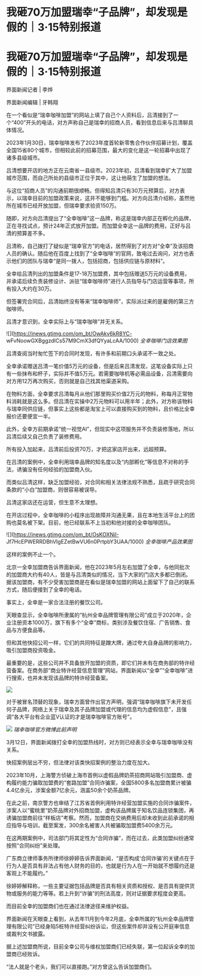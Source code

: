 # 我砸70万加盟瑞幸“子品牌”，却发现是假的｜3·15特别报道

# 我砸70万加盟瑞幸“子品牌”，却发现是假的｜3·15特别报道

界面新闻记者 | 李烨

界面新闻编辑 | 牙韩翔

在一个看似是“瑞幸咖啡加盟”的网站上填了自己个人资料后，吕清接到了一个“400”开头的电话，对方声称自己是瑞幸的招商人员，看到信息后来与吕清聊具体情况。

2023年1月30日，瑞幸咖啡发布了2023年度首轮新零售合作伙伴招募计划，覆盖全国15省80个城市，但相较此前的招募范围，最大的变化是这一轮招募中出现了诸多县级城市。

吕清想要开店的地方正在云南省一县级市。2023年初，吕清看到瑞幸扩大了加盟城市范围，而自己所处的县级市正位于其中，这让他萌生了加盟的想法。

与这位“招商人员”的沟通前期很顺畅。但得知吕清只有30万元预算后，对方表示，以瑞幸目前的加盟政策来说，这并不能够到门槛。对方向吕清介绍称，虽然他所在城市已经开放加盟，但瑞幸要求验资150万。

随即，对方向吕清提出了“全幸咖啡”这一品牌，称这是瑞幸内部正在孵化的品牌，正在寻找试点，预计24年正式放开加盟。而加盟全幸这一品牌的费用，正好与吕清的预算差不多。

吕清称，自己拨打了疑似是“瑞幸官方”的电话，居然得到了对方对“全幸”及该招商人员的确认。随后他在百度上找到了“全幸咖啡”的官网，致电过去询问，对方也表示他们的团队与瑞幸“是同一拨人，包括招商，包括供应链与原材料”。

全幸给吕清列出的加盟条件是17-18万加盟费，其中包括赠送5万元的设备费用，并承诺后续负责装修设计、派驻“瑞幸咖啡师”进行人员指导与门店运营等事项，所有投入大约在30万。

但签署完合同后，吕清始终没有等来“瑞幸咖啡师”，实际派过来的是雇佣的第三方咖啡师。

吕清才意识到，全幸实际上与“瑞幸咖啡”并无关系。

![](https://inews.gtimg.com/om_bt/OwAkv6kR8YC-
wFvNoowGXBggzdICs57M9CmX3dfQYyaLcAA/1000) _全幸咖啡门店效果图_

吕清查阅当时匆忙签下的合同时发现，有许多和前期口头承诺不一致之处。

全幸承诺赠送吕清一笔价值5万元的设备，但是后来吕清发现，这笔设备实际上只有一些抹布和杯子，实际并不值5万元。若需要咖啡机等必需品设备，吕清需要向对方用12万再次购买，否则就是自己找其他渠道采购。

在物料方面，全幸要求吕清每月从他们那里购买价值2万元的物料，称每月正常物料消耗就是这么多。但吕清在实操中2万元物料可以用半年；此外，对方称该物料与瑞幸同供应链，但事实上这些都是淘宝上可以直接购买到的物料，且价格比全幸报价还要便宜一半。

此外，全幸方前期承诺“统一视觉AI”，但现实中这项服务并不负责装修落地，所以吕清后续又自己负责了装修费用。

所有投入加起来，吕清前后投资70万，才把这家店开出来，远超预算。

在吕清的案例中，全幸利用瑞幸品牌的知名度以及“内部孵化”等信息不对称的手法，诱骗没有任何经验的加盟商入伙。

而类似吕清这样，缺乏加盟经验，对合同和相关法律法规不熟悉，且疏于研究合同条款的“小白”加盟商，则很容易被误导。

吕清这家店还在运营，但生意不太理想。

在开店过程中，全幸咖啡的小程序出现故障并沟通无果，且在本地生活平台上的团购也莫名被下架。目前，他已经联系不上当初和他对接的全幸咖啡团队。

![](https://inews.gtimg.com/om_bt/OsKOXNiI-
Jf7HcEPWERRDBhVIgEZetBwVU6n0PrtpbY3UAA/1000) _全幸咖啡产品效果图_

这样的案例不止一个。

北京一全幸加盟商告诉界面新闻，他在2023年5月左右加盟了全幸，与他同批次的加盟商大约有40人，皆是与吕清类似的情况，当下大家的门店大多都已倒闭。据该加盟商，有不少受害加盟商是在看似是瑞幸加盟的网站上面留下了自己的联系方式，随后便接到了全幸的电话。

事实上，全幸是一家合法注册的餐饮公司。

天眼查显示，全幸咖啡所隶属的“杭州全幸品牌管理有限公司”成立于2020年，企业注册资本1000万，旗下有多个“全幸”商标，类别涉及餐饮住宿、广告销售、食品与方便食品等。

但和其他快招公司一样，它们的共同特征是蹭大牌，通过夸大自身品牌的影响力，吸引加盟商投资吸金。

最重要的是，这些公司并不具备放开加盟的资质，即它们并未有在商务部的特许经营备案。在商务部“商业特许经营信息管理”网站，界面新闻以“全幸”“全幸咖啡”进行搜索，也并未发现该品牌的特许经营备案。

![](https://inews.gtimg.com/om_bt/OLUXqdAorh_oLwWslQhOB9YnN3dzyvfjHJAw3eiGcCmlQAA/1000)

对于被冒名顶替的现象，瑞幸方面曾作出官方声明，强调“瑞幸咖啡旗下未开发任何子品牌，网络上关于瑞幸及其子品牌加盟或代理的信息均为虚假信息”，且强调“各大平台有企业蓝V认证的才是瑞幸咖啡官方账号”。

![](https://inews.gtimg.com/om_bt/Ol3hBn2WVlbrUr-8C1HdyTyGkXTm4fe08gciEL_t0sOawAA/1000)
_瑞幸咖啡官方微博此前声明_

3月12日，界面新闻拨打全幸的加盟热线时，对方则已经表示全幸与瑞幸咖啡没有关系。

快招案例层出不穷，但法律对该类快招案例的整治力度在加大。

2023年10月，上海警方侦破上海市首例以虚假品牌奶茶招商网站吸引加盟商、虚构履约能力骗取加盟费的“套路加盟”合同诈骗案，全国5800多名加盟商累计被骗4.4亿余元，涉案金额7亿余元，涵盖50余个奶茶品牌。

在此之前，南京警方也审结了江苏省首例利用特许经营加盟实施的合同诈骗案件，涉案人以“蜜桃里”奶茶品牌对外招商加盟，虚构该品牌属于知名饮品连锁集团，再诱骗加盟商前往“样板店”考察。然而，加盟商在交纳费用后却未收到此前承诺的相应指导与培训，截至案发，300余名被害人共被骗取加盟费5400余万元。

在这两期案例中，司法部门将其定性为“合同诈骗”，而在过去，此类加盟纠纷通常按照“合同纠纷”来处理。

广东商立律师事务所律师徐婷婷告诉界面新闻，“是否构成‘合同诈骗’的关键点在于行为人是否具有非法占有他人财务的目的，也就是行为人在一开始就不想履约还是客观上不能履约。”

徐婷婷解释称，一些主要证据包括品牌是否具有相关资质和授权、是否具有提供货物或服务的能力等等。若上升到“诈骗”的刑法高度，则对证据要求程度会更高。

而目前全幸的加盟商们也在通过法律途径来维护权益。

界面新闻在天眼查上看到，从去年11月到今年2月底，全幸所属的“杭州全幸品牌管理有限公司”已经身陷5桩特许经营纠纷诉讼，但这些案件却并没有公开庭审信息或裁判文书披露。

据上述加盟商所说，目前全幸公司与维权加盟商们已经失联，第一位起诉全幸的加盟商已经败诉。

“法人就是个老头，我们可以直接跑。”对方曾这么告诉加盟商们。

